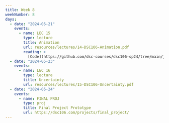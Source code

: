 ```yaml
---
title: Week 8
weekNumber: 8
days:
  - date: "2024-05-21"
    events:
      - name: LEC 15
        type: lecture
        title: Animation
        url: resources/lectures/14-DSC106-Animation.pdf
        reading: >
          [Code](https://github.com/dsc-courses/dsc106-sp24/tree/main/js-lecture/name-grapher)
  - date: "2024-05-23"
    events:
      - name: LEC 16
        type: lecture
        title: Uncertainty
        url: resources/lectures/15-DSC106-Uncertainty.pdf
  - date: "2024-05-24"
    events:
      - name: FINAL PROJ
        type: proj
        title: Final Project Prototype
        url: https://dsc106.com/projects/final_project/
---
```

